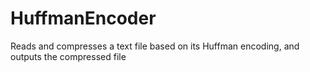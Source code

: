 # HuffmanEncoder
Reads and compresses a text file based on its Huffman encoding, and outputs the compressed file
